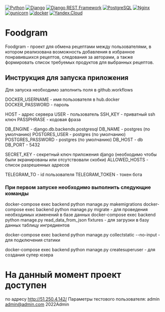[![Python](https://img.shields.io/badge/-Python-464646?style=flat-square&logo=Python)](https://www.python.org/)
[![Django](https://img.shields.io/badge/-Django-464646?style=flat-square&logo=Django)](https://www.djangoproject.com/)
[![Django REST Framework](https://img.shields.io/badge/-Django%20REST%20Framework-464646?style=flat-square&logo=Django%20REST%20Framework)](https://www.django-rest-framework.org/)
[![PostgreSQL](https://img.shields.io/badge/-PostgreSQL-464646?style=flat-square&logo=PostgreSQL)](https://www.postgresql.org/)
[![Nginx](https://img.shields.io/badge/-NGINX-464646?style=flat-square&logo=NGINX)](https://nginx.org/ru/)
[![gunicorn](https://img.shields.io/badge/-gunicorn-464646?style=flat-square&logo=gunicorn)](https://gunicorn.org/)
[![docker](https://img.shields.io/badge/-Docker-464646?style=flat-square&logo=docker)](https://www.docker.com/)
[![Yandex.Cloud](https://img.shields.io/badge/-Yandex.Cloud-464646?style=flat-square&logo=Yandex.Cloud)](https://cloud.yandex.ru/)


# Foodgram
Foodgram - проект для обмена рецептами между пользователями, в котором реализована возможность добавления в избранное понравившихся рецептов, следования за авторами, а также формировать список требуемых продуктов для выбранных рецептов.

## Инструкция для запуска приложения
Для запуска необходимо заполнить поля в github.workflows

DOCKER_USERNAME - имя пользователя в hub.docker
DOCKER_PASSWORD - пароль

HOST - адрес сервера
USER - пользователь
SSH_KEY - приватный ssh ключ
PASSPHRASE - кодовая фраза

DB_ENGINE - django.db.backends.postgresql
DB_NAME - postgres (по умолчанию)
POSTGRES_USER - postgres (по умолчанию)
POSTGRES_PASSWORD - postgres (по умолчанию)
DB_HOST - db
DB_PORT - 5432

SECRET_KEY - секретный ключ приложения django (необходимо чтобы были экранированы или отсутствовали скобки)
ALLOWED_HOSTS - список разрешенных адресов

TELEGRAM_TO - id пользователя
TELEGRAM_TOKEN - токен бота

### При первом запуске необходимо выполнить следующие команды
docker-compose exec backend python manage.py makemigrations 
docker-compose exec backend python manage.py migrate - для проведения необходимых изменений в базе данных
docker-compose exec backend python manage.py read_data_from_json fixtures - для загрузки в базу данных таблицу ингредиентов

docker-compose exec backend python manage.py collectstatic --no-input - для подключения статики

docker-compose exec backend python manage.py createsuperuser - для создания супер юзера


# На данный момент проект доступен
по адресу http://51.250.4.142/
Параметры тестового пользователя: admin
                                  admin@admin.com
                                  2022Admin



